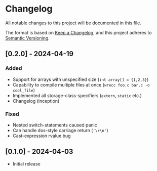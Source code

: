 # Changelog

All notable changes to this project will be documented in this file.

The format is based on [Keep a Changelog](https://keepachangelog.com/en/1.1.0/),
and this project adheres to [Semantic Versioning](https://semver.org/spec/v2.0.0.html).

## [0.2.0] - 2024-04-19

### Added

- Support for arrays with unspecified size (`int array[] = {1,2,3}`)
- Capability to compile multiple files at once (`wrecc foo.c bar.c -o cool_file`)
- Implemented all storage-class-specifiers (`extern`, `static` etc.)
- Changelog (inception)

### Fixed

- Nested switch-statements caused panic
- Can handle dos-style carriage return (`'\r\n'`)
- Cast-expression rvalue bug

## [0.1.0] - 2024-04-03

- Initial release
